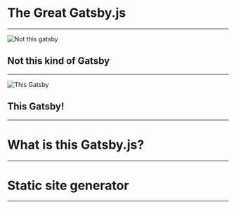 # The Great Gatsby.js

---

![Not this gatsby](https://www.jetss.com/wp-content/uploads/2017/05/7e6b92f7-bd4d-4ba3-b629-faacbc2c1b0b.png)

## Not this kind of Gatsby

---

![This Gatsby](https://cdn-images-1.medium.com/max/1000/1*G9aVAI3aezHLw_JsiCfB1Q.jpeg)

## This Gatsby!

---

# What is this Gatsby.js?

---

# Static site generator

--- 

  